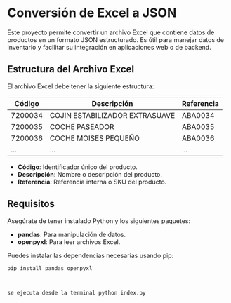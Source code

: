 # Conversión de Excel a JSON

Este proyecto permite convertir un archivo Excel que contiene datos de productos en un formato JSON estructurado. Es útil para manejar datos de inventario y facilitar su integración en aplicaciones web o de backend.

## Estructura del Archivo Excel

El archivo Excel debe tener la siguiente estructura:

| Código   | Descripción                            | Referencia |
|----------|----------------------------------------|------------|
| 7200034  | COJIN ESTABILIZADOR EXTRASUAVE       | ABA0034    |
| 7200035  | COCHE PASEADOR                        | ABA0035    |
| 7200036  | COCHE MOISES PEQUEÑO                 | ABA0036    |
| ...      | ...                                    | ...        |

- **Código**: Identificador único del producto.
- **Descripción**: Nombre o descripción del producto.
- **Referencia**: Referencia interna o SKU del producto.

## Requisitos

Asegúrate de tener instalado Python y los siguientes paquetes:

- **pandas**: Para manipulación de datos.
- **openpyxl**: Para leer archivos Excel.

Puedes instalar las dependencias necesarias usando pip:

```bash
pip install pandas openpyxl



se ejecuta desde la terminal python index.py

